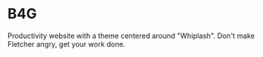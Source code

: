 # B4G
Productivity website with a theme centered around "Whiplash". Don't make Fletcher angry, get your work done.
